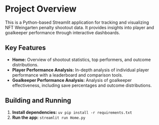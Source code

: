 # Project Overview

This is a Python-based Streamlit application for tracking and visualizing NFT Weingarten penalty shootout data. It provides insights into player and goalkeeper performance through interactive dashboards.

## Key Features

*   **Home:** Overview of shootout statistics, top performers, and outcome distributions.
*   **Player Performance Analysis:** In-depth analysis of individual player performance with a leaderboard and comparison tools.
*   **Goalkeeper Performance Analysis:** Analysis of goalkeeper effectiveness, including save percentages and outcome distributions.

## Building and Running

1.  **Install dependencies:** `uv pip install -r requirements.txt`
2.  **Run the app:** `streamlit run Home.py`